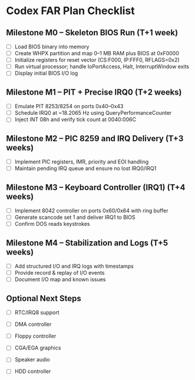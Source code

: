 # Codex FAR Plan Checklist

## Milestone M0 – Skeleton BIOS Run (T+1 week)
- [ ] Load BIOS binary into memory
- [ ] Create WHPX partition and map 0–1 MB RAM plus BIOS at 0xF0000
- [ ] Initialize registers for reset vector (CS:F000, IP:FFF0, RFLAGS=0x2)
- [ ] Run virtual processor; handle IoPortAccess, Halt, InterruptWindow exits
- [ ] Display initial BIOS I/O log

## Milestone M1 – PIT + Precise IRQ0 (T+2 weeks)
- [ ] Emulate PIT 8253/8254 on ports 0x40–0x43
- [ ] Schedule IRQ0 at ~18.2065 Hz using QueryPerformanceCounter
- [ ] Inject INT 08h and verify tick count at 0040:006C

## Milestone M2 – PIC 8259 and IRQ Delivery (T+3 weeks)
- [ ] Implement PIC registers, IMR, priority and EOI handling
- [ ] Maintain pending IRQ queue and ensure no lost IRQ0/IRQ1

## Milestone M3 – Keyboard Controller (IRQ1) (T+4 weeks)
- [ ] Implement 8042 controller on ports 0x60/0x64 with ring buffer
- [ ] Generate scancode set 1 and deliver IRQ1 to BIOS
- [ ] Confirm DOS reads keystrokes

## Milestone M4 – Stabilization and Logs (T+5 weeks)
- [ ] Add structured I/O and IRQ logs with timestamps
- [ ] Provide record & replay of I/O events
- [ ] Document I/O map and known issues

## Optional Next Steps
- [ ] RTC/IRQ8 support
- [ ] DMA controller
- [ ] Floppy controller
- [ ] CGA/EGA graphics
- [ ] Speaker audio
- [ ] HDD controller

